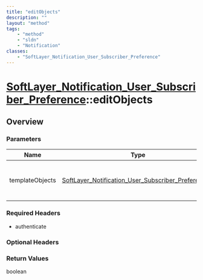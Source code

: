 ```yaml
---
title: "editObjects"
description: ""
layout: "method"
tags:
    - "method"
    - "sldn"
    - "Notification"
classes:
    - "SoftLayer_Notification_User_Subscriber_Preference"
---
```

# [SoftLayer_Notification_User_Subscriber_Preference](/reference/services/SoftLayer_Notification_User_Subscriber_Preference)::editObjects




## Overview 


### Parameters 
|Name | Type | Description |
| --- | --- | --- |
|templateObjects| <a href='/reference/datatypes/SoftLayer_Notification_User_Subscriber_Preference'>SoftLayer_Notification_User_Subscriber_Preference[] </a>| An array of skeleton SoftLayer_Notification_User_Subscriber_Preference objects with only the properties defined that you wish to change. Unchanged properties are left alone.|


### Required Headers
* authenticate

### Optional Headers

### Return Values
boolean

